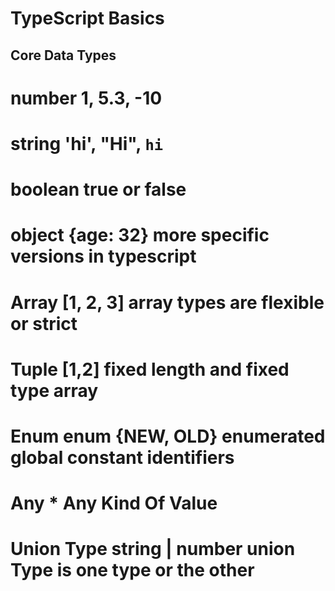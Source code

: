 # TypeScript Basics

## Core Data Types

# number 1, 5.3, -10

# string 'hi', "Hi", `hi`

# boolean true or false

# object {age: 32} more specific versions in typescript

# Array [1, 2, 3] array types are flexible or strict

# Tuple [1,2] fixed length and fixed type array

# Enum enum {NEW, OLD} enumerated global constant identifiers

# Any \* Any Kind Of Value

# Union Type string | number union Type is one type or the other
